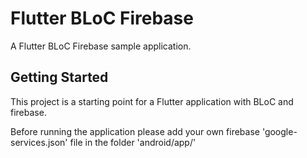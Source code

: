 # Flutter BLoC Firebase 

A Flutter BLoC Firebase sample application.

## Getting Started

This project is a starting point for a Flutter application with BLoC and firebase.

Before running the application please add your own firebase 'google-services.json' file in the folder 'android/app/'